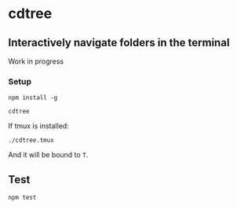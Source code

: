 # cdtree

## Interactively navigate folders in the terminal

Work in progress

### Setup

`npm install -g`

`cdtree`

If tmux is installed:

`./cdtree.tmux`

And it will be bound to `T`.

## Test

`npm test`
